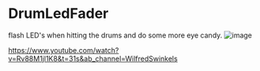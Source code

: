 # DrumLedFader
flash LED's when hitting the drums and do some more eye candy.
![image](https://user-images.githubusercontent.com/63190882/235856968-5a4c035e-5c16-44da-a199-2dcdc1c3b9df.png)

https://www.youtube.com/watch?v=Rv88M1jl1K8&t=31s&ab_channel=WilfredSwinkels

